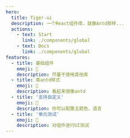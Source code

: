 ```yaml
---
hero:
  title: Tiger-ui
  description: 一个React组件库，就像Antd那样...
  actions:
    - text: Start
      link: ./components/global
    - text: Docs
      link: ./components/global
features:
  - title: 基础组件
    emoji: 💎
    description: 尽量不使用其他库
  - title: 类antd样式
    emoji: 🌈
    description: 看起来很像antd
  - title: '支持自定义'
    emoji: 🚀
    description: 你可以配置主题色、语言
  - title: '单元测试'
    emoji: 🚀
    description: 对组件进行UI测试
---
```

